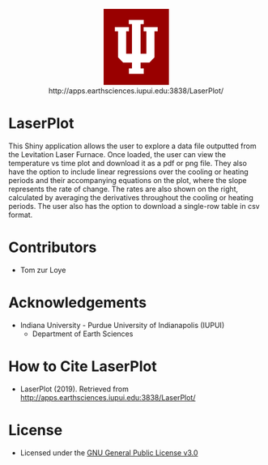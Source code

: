 <p align="center">
  <img src="www/trident_large.png">
  <br>
  http://apps.earthsciences.iupui.edu:3838/LaserPlot/
</p>

# LaserPlot

This Shiny application allows the user to explore a data file outputted from the Levitation Laser Furnace. Once loaded, the user can view the temperature vs time plot and download it as a pdf or png file. They also have the option to include linear regressions over the cooling or heating periods and their accompanying equations on the plot, where the slope represents the rate of change. The rates are also shown on the right, calculated by averaging the derivatives throughout the cooling or heating periods. The user also has the option to download a single-row table in csv format.

# Contributors
- Tom zur Loye

# Acknowledgements
- Indiana University - Purdue University of Indianapolis (IUPUI)
     - Department of Earth Sciences

# How to Cite LaserPlot
- LaserPlot (2019). Retrieved from http://apps.earthsciences.iupui.edu:3838/LaserPlot/

# License
- Licensed under the [GNU General Public License v3.0](https://github.com/tzurloye/LaserPlot/blob/master/LICENSE)
